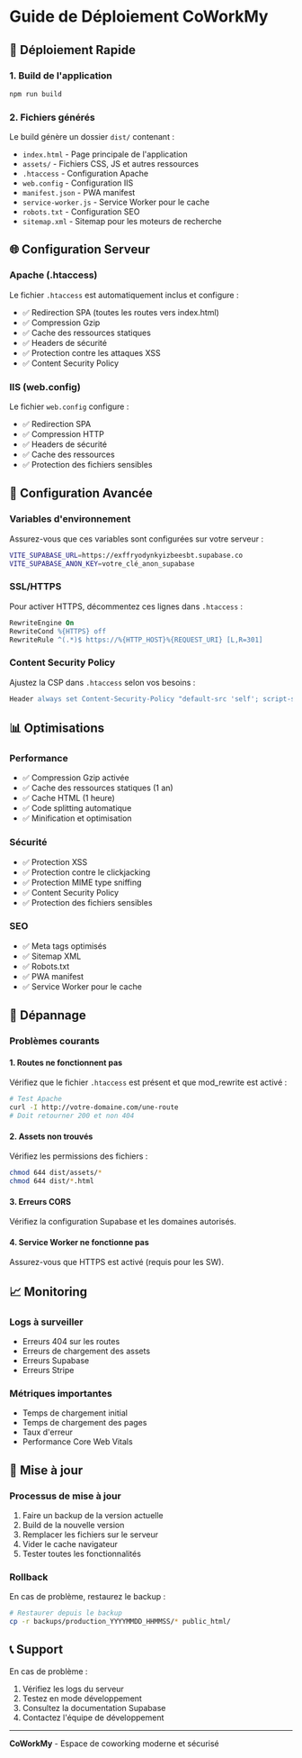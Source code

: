 # Guide de Déploiement CoWorkMy

## 🚀 Déploiement Rapide

### 1. Build de l'application
```bash
npm run build
```

### 2. Fichiers générés
Le build génère un dossier `dist/` contenant :
- `index.html` - Page principale de l'application
- `assets/` - Fichiers CSS, JS et autres ressources
- `.htaccess` - Configuration Apache
- `web.config` - Configuration IIS
- `manifest.json` - PWA manifest
- `service-worker.js` - Service Worker pour le cache
- `robots.txt` - Configuration SEO
- `sitemap.xml` - Sitemap pour les moteurs de recherche

## 🌐 Configuration Serveur

### Apache (.htaccess)
Le fichier `.htaccess` est automatiquement inclus et configure :
- ✅ Redirection SPA (toutes les routes vers index.html)
- ✅ Compression Gzip
- ✅ Cache des ressources statiques
- ✅ Headers de sécurité
- ✅ Protection contre les attaques XSS
- ✅ Content Security Policy

### IIS (web.config)
Le fichier `web.config` configure :
- ✅ Redirection SPA
- ✅ Compression HTTP
- ✅ Headers de sécurité
- ✅ Cache des ressources
- ✅ Protection des fichiers sensibles

## 🔧 Configuration Avancée

### Variables d'environnement
Assurez-vous que ces variables sont configurées sur votre serveur :
```bash
VITE_SUPABASE_URL=https://exffryodynkyizbeesbt.supabase.co
VITE_SUPABASE_ANON_KEY=votre_clé_anon_supabase
```

### SSL/HTTPS
Pour activer HTTPS, décommentez ces lignes dans `.htaccess` :
```apache
RewriteEngine On
RewriteCond %{HTTPS} off
RewriteRule ^(.*)$ https://%{HTTP_HOST}%{REQUEST_URI} [L,R=301]
```

### Content Security Policy
Ajustez la CSP dans `.htaccess` selon vos besoins :
```apache
Header always set Content-Security-Policy "default-src 'self'; script-src 'self' 'unsafe-inline' 'unsafe-eval' https://js.stripe.com https://maps.googleapis.com; style-src 'self' 'unsafe-inline' https://fonts.googleapis.com; font-src 'self' https://fonts.gstatic.com; img-src 'self' data: https:; connect-src 'self' https://exffryodynkyizbeesbt.supabase.co https://api.stripe.com https://maps.googleapis.com; frame-src 'self' https://js.stripe.com;"
```

## 📊 Optimisations

### Performance
- ✅ Compression Gzip activée
- ✅ Cache des ressources statiques (1 an)
- ✅ Cache HTML (1 heure)
- ✅ Code splitting automatique
- ✅ Minification et optimisation

### Sécurité
- ✅ Protection XSS
- ✅ Protection contre le clickjacking
- ✅ Protection MIME type sniffing
- ✅ Content Security Policy
- ✅ Protection des fichiers sensibles

### SEO
- ✅ Meta tags optimisés
- ✅ Sitemap XML
- ✅ Robots.txt
- ✅ PWA manifest
- ✅ Service Worker pour le cache

## 🐛 Dépannage

### Problèmes courants

#### 1. Routes ne fonctionnent pas
Vérifiez que le fichier `.htaccess` est présent et que mod_rewrite est activé :
```bash
# Test Apache
curl -I http://votre-domaine.com/une-route
# Doit retourner 200 et non 404
```

#### 2. Assets non trouvés
Vérifiez les permissions des fichiers :
```bash
chmod 644 dist/assets/*
chmod 644 dist/*.html
```

#### 3. Erreurs CORS
Vérifiez la configuration Supabase et les domaines autorisés.

#### 4. Service Worker ne fonctionne pas
Assurez-vous que HTTPS est activé (requis pour les SW).

## 📈 Monitoring

### Logs à surveiller
- Erreurs 404 sur les routes
- Erreurs de chargement des assets
- Erreurs Supabase
- Erreurs Stripe

### Métriques importantes
- Temps de chargement initial
- Temps de chargement des pages
- Taux d'erreur
- Performance Core Web Vitals

## 🔄 Mise à jour

### Processus de mise à jour
1. Faire un backup de la version actuelle
2. Build de la nouvelle version
3. Remplacer les fichiers sur le serveur
4. Vider le cache navigateur
5. Tester toutes les fonctionnalités

### Rollback
En cas de problème, restaurez le backup :
```bash
# Restaurer depuis le backup
cp -r backups/production_YYYYMMDD_HHMMSS/* public_html/
```

## 📞 Support

En cas de problème :
1. Vérifiez les logs du serveur
2. Testez en mode développement
3. Consultez la documentation Supabase
4. Contactez l'équipe de développement

---

**CoWorkMy** - Espace de coworking moderne et sécurisé 